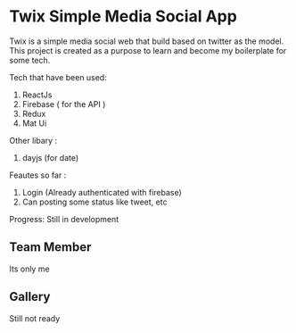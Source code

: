 # Twix Simple Media Social App

Twix is a simple media social web that build based on twitter as the model. 
This project is created as a purpose to learn and become my boilerplate for some tech.

Tech that have been used:
1. ReactJs
2. Firebase ( for the API )
3. Redux
4. Mat Ui

Other libary :
1. dayjs (for date)

Feautes so far :
1. Login (Already authenticated with firebase)
2. Can posting some status like tweet, etc

Progress: Still in development

## Team Member

Its only me

## Gallery

Still not ready